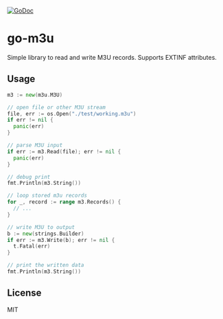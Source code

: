 [![GoDoc](https://godoc.org/github.com/k3a/go-m3u?status.svg)](https://godoc.org/github.com/k3a/go-m3u)

# go-m3u

Simple library to read and write M3U records.
Supports EXTINF attributes.

## Usage

```go
m3 := new(m3u.M3U)

// open file or other M3U stream
file, err := os.Open("./test/working.m3u")
if err != nil {
  panic(err)
}

// parse M3U input
if err := m3.Read(file); err != nil {
  panic(err)
}

// debug print
fmt.Println(m3.String())

// loop stored m3u records
for _, record := range m3.Records() {
  // ...
}

// write M3U to output
b := new(strings.Builder)
if err := m3.Write(b); err != nil {
  t.Fatal(err)
}

// print the written data
fmt.Println(m3.String())
```

## License

MIT
